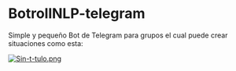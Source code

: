 # BotrollNLP-telegram

Simple y pequeño Bot de Telegram para grupos el cual puede crear situaciones como esta:

[![Sin-t-tulo.png](https://i.postimg.cc/MKny1vTW/Sin-t-tulo.png)](https://postimg.cc/vcdgs8fj)

